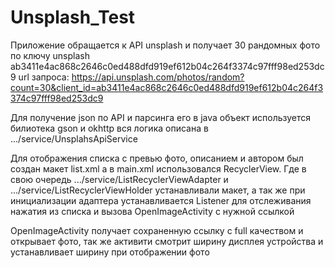 # Unsplash_Test

Приложение обращается к API unsplash и получает 30 рандомных фото по ключу unsplash ab3411e4ac868c2646c0ed488dfd919ef612b04c264f3374c97fff98ed253dc9
url запроса: 
https://api.unsplash.com/photos/random?count=30&client_id=ab3411e4ac868c2646c0ed488dfd919ef612b04c264f3374c97fff98ed253dc9

Для получение json по API и парсинга его в java объект используется билиотека gson и okhttp вся логика описана в .../service/UnsplahsApiService

Для отображения списка с превью фото, описанием и автором был создан макет list.xml а в main.xml использовался RecyclerView. Где в свою очередь .../service/ListRecyclerViewAdapter и .../service/ListRecyclerViewHolder устанавливали макет, а так же при инициализации адаптера устанавливается Listener для отслеживания нажатия из списка и вызова OpenImageActivity с нужной ссылкой

OpenImageActivity получает сохраненную ссылку с full качеством и открывает фото, так же активити смотрит ширину дисплея устройства и устанавливает ширину при отображении фото
